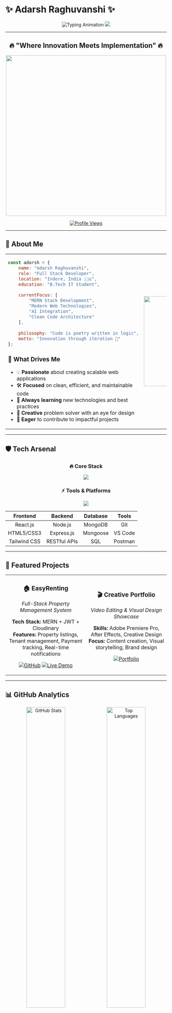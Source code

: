 # ✨ Adarsh Raghuvanshi ✨

<div align="center">
  
<!-- Animated Header -->
<img src="https://readme-typing-svg.herokuapp.com?font=Fira+Code&size=40&duration=2500&pause=800&color=00D9FF&center=true&vCenter=true&multiline=true&repeat=false&width=900&height=150&lines=Hi+there!+I'm+Adarsh+👋;MERN+Stack+Developer+🚀;Building+Dreams+with+Code+💻" alt="Typing Animation"/>

<!-- Dynamic Wave -->
<img src="https://capsule-render.vercel.app/api?type=waving&color=gradient&customColorList=0,2,8,17,27&height=200&section=header&text=Code%20•%20Create%20•%20Innovate&fontSize=35&fontColor=ffffff&animation=fadeIn&fontAlignY=38&desc=Transforming%20Ideas%20into%20Digital%20Reality&descSize=18&descAlignY=55"/>

</div>

---

<div align="center">

## 🔥 **"Where Innovation Meets Implementation"** 🔥

<img src="https://user-images.githubusercontent.com/74038190/225813708-98b745f2-7d22-48cf-9150-083f1b00d6c9.gif" width="500">

[![Profile Views](https://komarev.com/ghpvc/?username=Adarsh29-10&color=00D9FF&style=for-the-badge&label=VISITORS&labelColor=1a1a1a)](https://github.com/Adarsh29-10)

</div>

---

## 🚀 **About Me**

<div align="center">

<!-- Desktop and Tablet View -->
<table>
<tr>
<td width="65%" valign="top">

```javascript
const adarsh = {
    name: "Adarsh Raghuvanshi",
    role: "Full Stack Developer",
    location: "Indore, India 🇮🇳",
    education: "B.Tech IT Student",
    
    currentFocus: [
        "MERN Stack Development",
        "Modern Web Technologies", 
        "AI Integration",
        "Clean Code Architecture"
    ],
    
    philosophy: "Code is poetry written in logic",
    motto: "Innovation through iteration 🔄"
};
```

### 🎯 **What Drives Me**
- 💡 **Passionate** about creating scalable web applications
- 🛠️ **Focused** on clean, efficient, and maintainable code  
- 🌱 **Always learning** new technologies and best practices
- 🎨 **Creative** problem solver with an eye for design
- 🚀 **Eager** to contribute to impactful projects

</td>
<td width="35%" align="center">
<img src="https://user-images.githubusercontent.com/74038190/229223263-cf2e4b07-2615-4f87-9c38-e37600f8381a.gif" width="280">
</td>
</tr>
</table>

</div>



---

## 🛡️ **Tech Arsenal**

<div align="center">

### 🔥 **Core Stack**
<img src="https://skillicons.dev/icons?i=javascript,typescript,react,nextjs,nodejs,express,mongodb,tailwind,html,css&theme=dark&perline=5" />

### ⚡ **Tools & Platforms**
<img src="https://skillicons.dev/icons?i=git,github,vscode,postman,figma,netlify,vercel,docker&theme=dark&perline=4" />

</div>

<div align="center">

| **Frontend** | **Backend** | **Database** | **Tools** |
|:---:|:---:|:---:|:---:|
| React.js | Node.js | MongoDB | Git |
| HTML5/CSS3 | Express.js | Mongoose | VS Code |
| Tailwind CSS | RESTful APIs | SQL | Postman |

</div>

---

## 🎨 **Featured Projects**

<div align="center">
<table>
<tr>
<td width="50%" align="center">

### 🏠 **EasyRenting**
*Full-Stack Property Management System*

**Tech Stack:** MERN + JWT + Cloudinary  
**Features:** Property listings, Tenant management, Payment tracking, Real-time notifications  

[![GitHub](https://img.shields.io/badge/View%20Code-100000?style=for-the-badge&logo=github&logoColor=white)](https://github.com/Adarsh29-10)
[![Live Demo](https://img.shields.io/badge/Live%20Demo-00D9FF?style=for-the-badge&logo=vercel&logoColor=white)](#)

</td>
<td width="50%" align="center">

### 🎬 **Creative Portfolio**
*Video Editing & Visual Design Showcase*

**Skills:** Adobe Premiere Pro, After Effects, Creative Design  
**Focus:** Content creation, Visual storytelling, Brand design  

[![Portfolio](https://img.shields.io/badge/View%20Portfolio-FF6B6B?style=for-the-badge&logo=adobe&logoColor=white)](#)

</td>
</tr>
</table>
</div>

---

## 📊 **GitHub Analytics**

<div align="center">

<picture>
  <source media="(prefers-color-scheme: dark)" srcset="https://github-readme-stats.vercel.app/api?username=Adarsh29-10&show_icons=true&theme=radical&hide_border=true&count_private=true&bg_color=0d1117&title_color=00D9FF&icon_color=00D9FF&text_color=ffffff">
  <img alt="GitHub Stats" src="https://github-readme-stats.vercel.app/api?username=Adarsh29-10&show_icons=true&theme=radical&hide_border=true&count_private=true&bg_color=0d1117&title_color=00D9FF&icon_color=00D9FF&text_color=ffffff" width="49%">
</picture>

<picture>
  <source media="(prefers-color-scheme: dark)" srcset="https://github-readme-stats.vercel.app/api/top-langs/?username=Adarsh29-10&layout=compact&theme=radical&hide_border=true&bg_color=0d1117&title_color=00D9FF&text_color=ffffff">
  <img alt="Top Languages" src="https://github-readme-stats.vercel.app/api/top-langs/?username=Adarsh29-10&layout=compact&theme=radical&hide_border=true&bg_color=0d1117&title_color=00D9FF&text_color=ffffff" width="49%">
</picture>

</div>

<div align="center">
<img src="https://github-readme-streak-stats.herokuapp.com/?user=Adarsh29-10&theme=radical&hide_border=true&background=0D1117&stroke=00D9FF&ring=00D9FF&fire=FF6B6B&currStreakNum=00D9FF&sideNums=00D9FF&currStreakLabel=00D9FF&sideLabels=ffffff&dates=ffffff" width="85%"/>
</div>

---

## 🌟 **Beyond the Code**

<div align="center">

<table>
<tr>
<td width="30%" >

### 🎭 **Creative Side**
<img src="https://user-images.githubusercontent.com/74038190/212257460-738ff738-247f-4445-a718-cdd0ca76e2db.gif" width="80">

- **Video Editing** & Post-production
- **Visual Design** & UI/UX
- **Content Creation** for digital platforms
- **Brand Identity** development

</td>
<td width="40%" >

### 💡 **Mindset**
<img src="https://user-images.githubusercontent.com/74038190/212257454-16e3712e-945a-4ca2-b238-408ad0bf87e6.gif" width="80">

- **Growth-oriented** learning approach
- **Quality over quantity** philosophy
- **Collaborative** team player
- **Problem-solving** through innovation

</td>
<td width="30%" >

### 🌱 **Currently Exploring**
<img src="https://user-images.githubusercontent.com/74038190/212257468-1e9a91f1-b626-4baa-b15d-5c385b7423ec.gif" width="80">

- **Advanced React** patterns & hooks
- **AI/ML integration** with web apps
- **Cloud deployment** strategies
- **Open source** contributions

</td>
</tr>
</table>

</div>

---

## 🤝 **Let's Connect**

<div align="center">

<a href="https://www.linkedin.com/in/adarsh-raghuvanshi-0488532b5">
<img src="https://img.shields.io/badge/LinkedIn-Connect-0077B5?style=for-the-badge&logo=linkedin&logoColor=white&labelColor=0077B5">
</a>
<a href="mailto:adarsh.raghuvanshi29@gmail.com">
<img src="https://img.shields.io/badge/Email-Contact-EA4335?style=for-the-badge&logo=gmail&logoColor=white&labelColor=EA4335">
</a>
<a href="#">
<img src="https://img.shields.io/badge/Portfolio-Visit-00D9FF?style=for-the-badge&logo=vercel&logoColor=white&labelColor=00D9FF">
</a>

### 📧 **Open to collaborations, opportunities, and tech discussions!**

<img src="https://user-images.githubusercontent.com/74038190/212284087-bbe7e430-757e-4901-90bf-4cd2ce3e1852.gif" width="300">

</div>

---

<div align="center">

<!-- Animated Footer -->
<img src="https://capsule-render.vercel.app/api?type=waving&color=gradient&customColorList=0,2,8,17,27&height=150&section=footer&text=Thank%20You%20for%20Visiting!&fontSize=28&fontColor=ffffff&animation=fadeIn&fontAlignY=40&desc=Let's%20build%20something%20amazing%20together!&descSize=16&descAlignY=60"/>

### 💭 *"Every line of code is a step towards tomorrow's innovation"*

<img src="https://user-images.githubusercontent.com/74038190/213910845-af37a709-8995-40d6-be59-b9e5b836fbf4.gif" width="100">

**⭐ Star my repositories if you find them helpful!**

</div>

---

<div align="center">
<sub>Last updated: 2025</sub>
</div>
